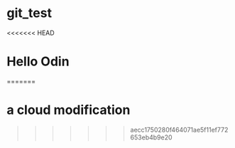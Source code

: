 # git_test

<<<<<<< HEAD
# Hello Odin
=======
# a cloud modification
>>>>>>> aecc1750280f464071ae5f11ef772653eb4b9e20
